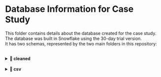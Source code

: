 # Database Information for Case Study

This folder contains details about the database created for the case study.  
The database was built in Snowflake using the 30-day trial version.  
It has two schemas, represented by the two main folders in this repository:

<br>

<details>
  <summary><strong>📁 cleaned</strong></summary>

  - Contains tables built in the database created from the CSV files provided, used for analysis and generating insights.  
  - This folder is organized into three subfolders:

    <details>
      <summary>📁 bulk_upload</summary>
      Stores bulk upload queries for the tables in this schema.
    </details>

    <details>
      <summary>📁 refresh</summary>
      Stores refresh queries for the tables in this schema.
    </details>

    <details>
      <summary>📁 tables</summary>
      Stores CREATE statements for the tables in this schema.
    </details>

</details>

<br>



<details>
  <summary><strong>📁 csv</strong></summary>

  - Contains the tables built in the database storing raw data from the provided CSV files.  
  - Includes CREATE statements for each table in a `.sql` file.

</details>

<br>
